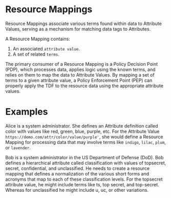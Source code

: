 # Resource Mappings

Resource Mappings associate various terms found within data to Attribute Values, serving as a mechanism for matching data tags to Attributes.

A Resource Mapping contains:

1. An associated `attribute value`.
2. A set of related `terms`.

The primary consumer of a Resource Mapping is a Policy Decision Point (PDP), which processes data, applies logic using the known terms, and relies on them to map the data to Attribute Values. By mapping a set of terms to a given attribute value, a Policy Enforcement Point (PEP) can properly apply the TDF to the resource data using the appropriate attribute values.

# Examples

Alice is a system administrator. She defines an Attribute definition called color with values like red, green, blue, purple, etc. For the Attribute Value `https://demo.com/attr/color/value/purple'`, she would define a Resource Mapping for processing data that may involve terms like `indigo`, `lilac`, `plum`, or `lavender`.

Bob is a system administrator in the US Department of Defense (DoD). Bob defines a hierarchical attribute called classification with values of topsecret, secret, confidential, and unclassified. He needs to create a resource mapping that defines a normalization of the various short forms and acronyms that map to each of these classification levels. For the topsecret attribute value, he might include terms like ts, top secret, and top-secret. Whereas for unclassified he might include u, uc, or other variations.
